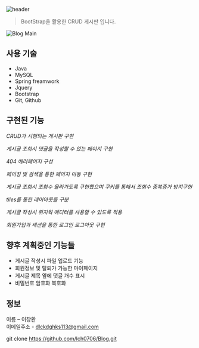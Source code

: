 ![header](https://capsule-render.vercel.app/api?type=waving&color=black&height=100&section=header&text=CRUD%20프로젝트&fontSize=21)
> BootStrap을 활용한 CRUD 게시판 입니다.


![Blog Main](https://user-images.githubusercontent.com/94353223/159122471-a16c5f89-ee83-498f-8ed3-e89afd01ee02.png)

## 사용 기술
* Java
* MySQL
* Spring freamwork
* Jquery
* Bootstrap
* Git, Github


## 구현된 기능
_CRUD가 시행되는 게시판 구현_   

_게시글 조회시 댓글을 작성할 수 있는 페이지 구현_   

_404 에러페이지 구성_   

_페이징 및 검색을 통한 페이지 이동 구현_   

_게시글 조회시 조회수 올라가도록 구현했으며 쿠키를 통해서 조회수 중복증가 방지구현_   

_tiles를 통한 레이아웃을 구분_   

_게시글 작성시 위지웍 에디터를 사용할 수 있도록 적용_   

_회원가입과 세션을 통한 로그인 로그아웃 구현_   


## 향후 계획중인 기능들

* 게시글 작성시 파일 업로드 기능   
* 회원정보 및 탈퇴가 가능한 마이페이지
* 게시글 제목 옆에 댓글 개수 표시
* 비밀번호 암호화 복호화 


## 정보

이름 – 이창환  
이메일주소 - dlckdghks113@gmail.com   

git clone https://github.com/lch0706/Blog.git




